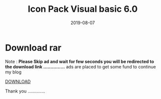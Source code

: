 ﻿---
layout: post
title: Icon Pack Visual basic 6.0
date: 2019-08-07
tags: [projects,tech-blog]
image: iconpack.png

---





# Download rar

Note : **Please Skip ad and wait for few seconds you will be redirected to the download link ...............**
ads are placed to get some fund to continue my blog

[DOWNLOAD](http://clesolea.com/2uEp)

Thank you ..............




